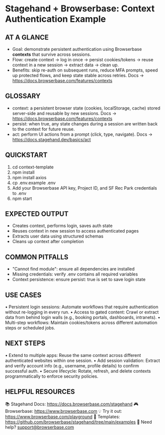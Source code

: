 # Stagehand + Browserbase: Context Authentication Example

## AT A GLANCE
- Goal: demonstrate persistent authentication using Browserbase **contexts** that survive across sessions.
- Flow: create context → log in once → persist cookies/tokens → reuse context in a new session → extract data → clean up.
- Benefits: skip re-auth on subsequent runs, reduce MFA prompts, speed up protected flows, and keep state stable across retries.
  Docs → https://docs.browserbase.com/features/contexts

## GLOSSARY
- context: a persistent browser state (cookies, localStorage, cache) stored server-side and reusable by new sessions.
  Docs → https://docs.browserbase.com/features/contexts
- persist: when true, any state changes during a session are written back to the context for future reuse.
- act: perform UI actions from a prompt (click, type, navigate).
  Docs → https://docs.stagehand.dev/basics/act

## QUICKSTART
 1) cd context-template
 2) npm install
 3) npm install axios
 4) cp .env.example .env
 5) Add your Browserbase API key, Project ID, and SF Rec Park credentials to .env
 6) npm start

## EXPECTED OUTPUT
- Creates context, performs login, saves auth state
- Reuses context in new session to access authenticated pages
- Extracts user data using structured schemas
- Cleans up context after completion

## COMMON PITFALLS
- "Cannot find module": ensure all dependencies are installed
- Missing credentials: verify .env contains all required variables
- Context persistence: ensure persist: true is set to save login state

## USE CASES
• Persistent login sessions: Automate workflows that require authentication without re-logging in every run.
• Access to gated content: Crawl or extract data from behind login walls (e.g., booking portals, dashboards, intranets).
• Multi-step workflows: Maintain cookies/tokens across different automation steps or scheduled jobs.

## NEXT STEPS
• Extend to multiple apps: Reuse the same context across different authenticated websites within one session.
• Add session validation: Extract and verify account info (e.g., username, profile details) to confirm successful auth.
• Secure lifecycle: Rotate, refresh, and delete contexts programmatically to enforce security policies.

## HELPFUL RESOURCES
📚 Stagehand Docs:     https://docs.browserbase.com/stagehand
🎮 Browserbase:        https://www.browserbase.com
💡 Try it out:         https://www.browserbase.com/playground
🔧 Templates:          https://github.com/browserbase/stagehand/tree/main/examples
📧 Need help?          support@browserbase.com
